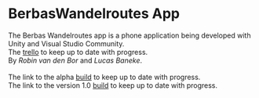 # BerbasWandelroutes App

The Berbas Wandelroutes app is a phone application being developed with Unity and Visual Studio Community.</br>
The [trello](https://trello.com/b/ThBiYBM8/berbaswandelroutes) to keep up to date with progress.</br>
By _Robin van den Bor_ and _Lucas Baneke_.</br>
</br>
The link to the alpha [build](does_not_exist_yet) to keep up to date with progress.</br>
The link to the version 1.0 [build](does_not_exist_yet) to keep up to date with progress.</br>

